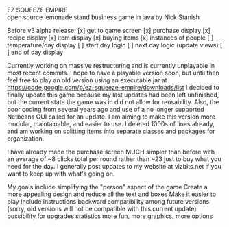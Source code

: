 EZ SQUEEZE EMPIRE	
open source lemonade stand business game in java by Nick Stanish

Before v3 alpha release:
[x] get to game screen
[x] purchase display
[x] recipe display
[x] item display
[x] buying items
[x] instances of people
[ ] temperature/day display
[ ] start day logic
[ ] next day logic (update views)
[ ] end of day display

Currently working on massive restructuring and is currently unplayable in most recent commits. I hope to have a playable version soon, but until then feel free to play an old version using an executable jar at https://code.google.com/p/ez-squeeze-empire/downloads/list
I decided to finally update this game because my last updates had been left unfinished, but the current state the game was in did not allow for reusability. Also, the poor coding from several years ago and use of a no longer supported Netbeans GUI called for an update.
I am aiming to make this version more modular, maintainable, and easier to use.
I deleted 1000s of lines already, and am working on splitting items into separate classes and packages for organization.

I have already made the purchase screen MUCH simpler than before with an average of ~8 clicks total per round rather than ~23 just to buy what you need for the day.
I generally post updates to my website at vizbits.net if you want to keep up with what's going on.

My goals include simplifying the "person" aspect of the game
Create a more appealing design and reduce all the text and boxes
Make it easier to play
Include instructions
backward compatibility among future versions (sorry, old versions will not be compatible with this current update)
possibility for upgrades
statistics
more fun, more graphics, more options
